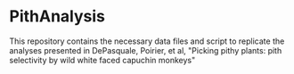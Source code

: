 # PithAnalysis

This repository contains the necessary data files and script to replicate the analyses presented in DePasquale, Poirier, et al, "Picking pithy plants: pith selectivity by wild white faced capuchin monkeys"
